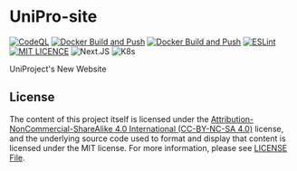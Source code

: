 # UniPro-site

[![CodeQL](https://github.com/UniPro-tech/UniPro-site/actions/workflows/github-code-scanning/codeql/badge.svg?branch=master)](https://github.com/UniPro-tech/UniPro-site/actions/workflows/github-code-scanning/codeql)
[![Docker Build and Push](https://github.com/UniPro-tech/UniPro-site/actions/workflows/docker-push.yaml/badge.svg)](https://github.com/UniPro-tech/UniPro-site/actions/workflows/docker-push.yaml)
[![Docker Build and Push](https://github.com/UniPro-tech/UniPro-site/actions/workflows/docker-tag.yaml/badge.svg)](https://github.com/UniPro-tech/UniPro-site/actions/workflows/docker-tag.yaml)
[![ESLint](https://github.com/UniPro-tech/UniPro-site/actions/workflows/eslint.yml/badge.svg?branch=master)](https://github.com/UniPro-tech/UniPro-site/actions/workflows/eslint.yml)
[![MIT LICENCE](http://img.shields.io/badge/license-MIT-blue.svg?logo=github&style=flat)](./LICENCE.md)
![Next.JS](http://img.shields.io/badge/-Next.JS-black.svg?logo=nextdotjs&style=flat)
![K8s](http://img.shields.io/badge/-Kubernetes-black.svg?logo=kubernetes&style=flat)

UniProject's New Website

## License

The content of this project itself is licensed under the [Attribution-NonCommercial-ShareAlike 4.0 International (CC-BY-NC-SA 4.0)](https://creativecommons.org/licenses/by-nc-sa/4.0/deed.en) license, and the underlying source code used to format and display that content is licensed under the MIT license.
For more information, please see [LICENSE File](LICENSE).
